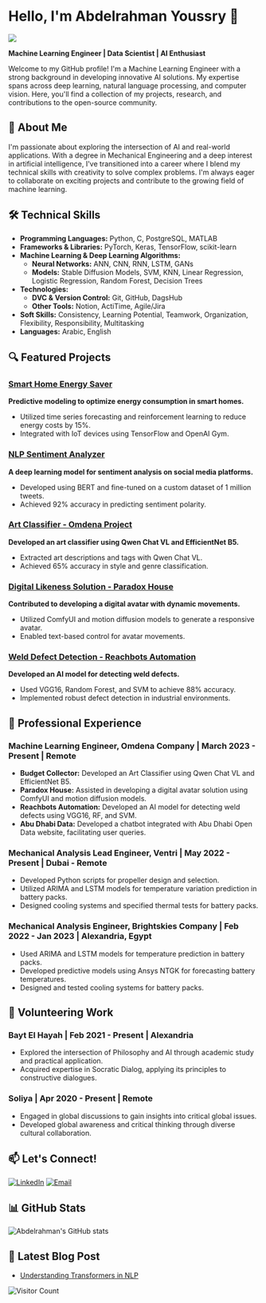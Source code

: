 # Hello, I'm Abdelrahman Youssry 👋
![](https://www.notion.so/image/https%3A%2F%2Fprod-files-secure.s3.us-west-2.amazonaws.com%2F4969973a-a026-44ed-9a72-181fa25b21f4%2F706c2f21-f0e6-40d3-866f-970ba6efa537%2Ffotor-202402241869.png?table=block&id=bda5ef3d-8fdd-44b6-b7c2-7c2cbbb3e5ab&spaceId=4969973a-a026-44ed-9a72-181fa25b21f4&width=250&userId=00353bb9-575f-42bf-87b4-e8171e29cb91&cache=v2)

**Machine Learning Engineer | Data Scientist | AI Enthusiast**

Welcome to my GitHub profile! I'm a Machine Learning Engineer with a strong background in developing innovative AI solutions. My expertise spans across deep learning, natural language processing, and computer vision. Here, you'll find a collection of my projects, research, and contributions to the open-source community.

## 🚀 About Me

I'm passionate about exploring the intersection of AI and real-world applications. With a degree in Mechanical Engineering and a deep interest in artificial intelligence, I've transitioned into a career where I blend my technical skills with creativity to solve complex problems. I'm always eager to collaborate on exciting projects and contribute to the growing field of machine learning.

## 🛠️ Technical Skills

- **Programming Languages:** Python, C, PostgreSQL, MATLAB
- **Frameworks & Libraries:** PyTorch, Keras, TensorFlow, scikit-learn
- **Machine Learning & Deep Learning Algorithms:**
  - **Neural Networks:** ANN, CNN, RNN, LSTM, GANs
  - **Models:** Stable Diffusion Models, SVM, KNN, Linear Regression, Logistic Regression, Random Forest, Decision Trees
- **Technologies:**
  - **DVC & Version Control:** Git, GitHub, DagsHub
  - **Other Tools:** Notion, ActiTime, Agile/Jira
- **Soft Skills:** Consistency, Learning Potential, Teamwork, Organization, Flexibility, Responsibility, Multitasking
- **Languages:** Arabic, English

## 🔍 Featured Projects

### [Smart Home Energy Saver](https://github.com/yourusername/smart-home-energy-saver)
**Predictive modeling to optimize energy consumption in smart homes.**
- Utilized time series forecasting and reinforcement learning to reduce energy costs by 15%.
- Integrated with IoT devices using TensorFlow and OpenAI Gym.

### [NLP Sentiment Analyzer](https://github.com/yourusername/nlp-sentiment-analyzer)
**A deep learning model for sentiment analysis on social media platforms.**
- Developed using BERT and fine-tuned on a custom dataset of 1 million tweets.
- Achieved 92% accuracy in predicting sentiment polarity.

### [Art Classifier - Omdena Project](https://github.com/yourusername/art-classifier)
**Developed an art classifier using Qwen Chat VL and EfficientNet B5.**
- Extracted art descriptions and tags with Qwen Chat VL.
- Achieved 65% accuracy in style and genre classification.

### [Digital Likeness Solution - Paradox House](https://github.com/yourusername/digital-likeness-solution)
**Contributed to developing a digital avatar with dynamic movements.**
- Utilized ComfyUI and motion diffusion models to generate a responsive avatar.
- Enabled text-based control for avatar movements.

### [Weld Defect Detection - Reachbots Automation](https://github.com/yourusername/weld-defect-detection)
**Developed an AI model for detecting weld defects.**
- Used VGG16, Random Forest, and SVM to achieve 88% accuracy.
- Implemented robust defect detection in industrial environments.

## 💼 Professional Experience

### Machine Learning Engineer, Omdena Company | March 2023 - Present | Remote
- **Budget Collector:** Developed an Art Classifier using Qwen Chat VL and EfficientNet B5.
- **Paradox House:** Assisted in developing a digital avatar solution using ComfyUI and motion diffusion models.
- **Reachbots Automation:** Developed an AI model for detecting weld defects using VGG16, RF, and SVM.
- **Abu Dhabi Data:** Developed a chatbot integrated with Abu Dhabi Open Data website, facilitating user queries.

### Mechanical Analysis Lead Engineer, Ventri | May 2022 - Present | Dubai - Remote
- Developed Python scripts for propeller design and selection.
- Utilized ARIMA and LSTM models for temperature variation prediction in battery packs.
- Designed cooling systems and specified thermal tests for battery packs.

### Mechanical Analysis Engineer, Brightskies Company | Feb 2022 - Jan 2023 | Alexandria, Egypt
- Used ARIMA and LSTM models for temperature prediction in battery packs.
- Developed predictive models using Ansys NTGK for forecasting battery temperatures.
- Designed and tested cooling systems for battery packs.

## 🌱 Volunteering Work

### Bayt El Hayah | Feb 2021 - Present | Alexandria
- Explored the intersection of Philosophy and AI through academic study and practical application.
- Acquired expertise in Socratic Dialog, applying its principles to constructive dialogues.

### Soliya | Apr 2020 - Present | Remote
- Engaged in global discussions to gain insights into critical global issues.
- Developed global awareness and critical thinking through diverse cultural collaboration.

## 📫 Let's Connect!

[![LinkedIn](https://img.shields.io/badge/-LinkedIn-0A66C2?logo=linkedin&logoColor=white&style=flat)](https://www.linkedin.com/in/abdelrahman-katkat-04a94b211)
[![Email](https://img.shields.io/badge/-Email-D14836?logo=gmail&logoColor=white&style=flat)](mailto:i.abdelrahmanu3@gmail.com)

## 📊 GitHub Stats

![Abdelrahman's GitHub stats](https://github-readme-stats.vercel.app/api?username=yourusername&show_icons=true&theme=radical)

## 📝 Latest Blog Post

- [Understanding Transformers in NLP](https://yourblog.com/understanding-transformers)

![Visitor Count](https://komarev.com/ghpvc/?username=yourusername&color=blue)
